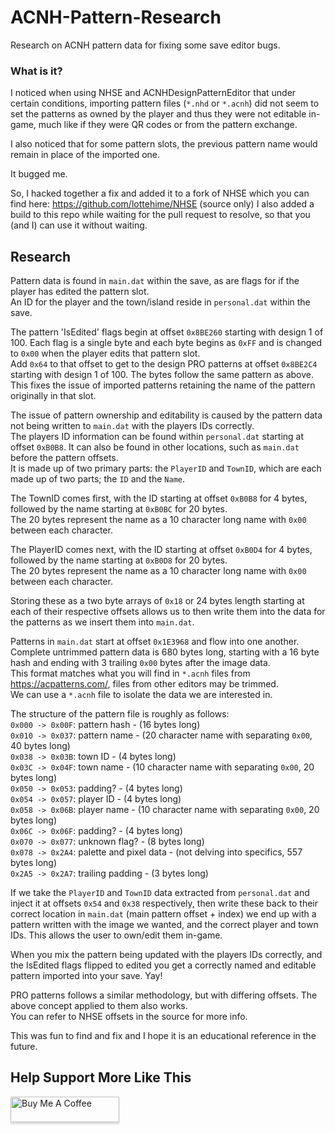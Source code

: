 # ACNH-Pattern-Research
Research on ACNH pattern data for fixing some save editor bugs.


### What is it?
I noticed when using NHSE and ACNHDesignPatternEditor that under certain conditions, importing pattern files (`*.nhd` or `*.acnh`) did not seem to set the patterns as owned by the player and thus they were not editable in-game, much like if they were QR codes or from the pattern exchange.

I also noticed that for some pattern slots, the previous pattern name would remain in place of the imported one.

It bugged me.

So, I hacked together a fix and added it to a fork of NHSE which you can find here: https://github.com/lottehime/NHSE (source only)
I also added a build to this repo while waiting for the pull request to resolve, so that you (and I) can use it without waiting.


## Research
Pattern data is found in `main.dat` within the save, as are flags for if the player has edited the pattern slot.  
An ID for the player and the town/island reside in `personal.dat` within the save.

The pattern 'IsEdited' flags begin at offset `0x8BE260` starting with design 1 of 100. Each flag is a single byte and each byte begins as `0xFF` and is changed to `0x00` when the player edits that pattern slot.  
Add `0x64` to that offset to get to the design PRO patterns at offset `0x8BE2C4` starting with design 1 of 100. The bytes follow the same pattern as above.  
This fixes the issue of imported patterns retaining the name of the pattern originally in that slot.

The issue of pattern ownership and editability is caused by the pattern data not being written to `main.dat` with the players IDs correctly.  
The players ID information can be found within `personal.dat` starting at offset `0xB0B8`. It can also be found in other locations, such as `main.dat` before the pattern offsets.  
It is made up of two primary parts: the `PlayerID` and `TownID`, which are each made up of two parts; the `ID` and the `Name`.

The TownID comes first, with the ID starting at offset `0xB0B8` for 4 bytes, followed by the name starting at `0xB0BC` for 20 bytes.  
The 20 bytes represent the name as a 10 character long name with `0x00` between each character.

The PlayerID comes next, with the ID starting at offset `0xB0D4` for 4 bytes, followed by the name starting at `0xB0D8` for 20 bytes.  
The 20 bytes represent the name as a 10 character long name with `0x00` between each character.

Storing these as a two byte arrays of `0x18` or 24 bytes length starting at each of their respective offsets allows us to then write them into the data for the patterns as we insert them into `main.dat`.

Patterns in `main.dat` start at offset `0x1E3968` and flow into one another.  
Complete untrimmed pattern data is 680 bytes long, starting with a 16 byte hash and ending with 3 trailing `0x00` bytes after the image data.  
This format matches what you will find in `*.acnh` files from https://acpatterns.com/, files from other editors may be trimmed.  
We can use a `*.acnh` file to isolate the data we are interested in.

The structure of the pattern file is roughly as follows:  
`0x000 -> 0x00F`:   pattern hash - (16 bytes long)  
`0x010 -> 0x037`:   pattern name - (20 character name with separating `0x00`, 40 bytes long)  
`0x038 -> 0x03B`:   town ID - (4 bytes long)  
`0x03C -> 0x04F`:   town name - (10 character name with separating `0x00`, 20 bytes long)  
`0x050 -> 0x053`:   padding? - (4 bytes long)  
`0x054 -> 0x057`:   player ID - (4 bytes long)  
`0x058 -> 0x06B`:   player name - (10 character name with separating `0x00`, 20 bytes long)  
`0x06C -> 0x06F`:   padding? - (4 bytes long)  
`0x070 -> 0x077`:   unknown flag? - (8 bytes long)  
`0x078 -> 0x2A4`:  palette and pixel data - (not delving into specifics, 557 bytes long)  
`0x2A5 -> 0x2A7`: trailing padding - (3 bytes long)  

If we take the `PlayerID` and `TownID` data extracted from `personal.dat` and inject it at offsets `0x54` and `0x38` respectively, then write these back to their correct location in `main.dat` (main pattern offset + index) we end up with a pattern written with the image we wanted, and the correct player and town IDs. This allows the user to own/edit them in-game.

When you mix the pattern being updated with the players IDs correctly, and the IsEdited flags flipped to edited you get a correctly named and editable pattern imported into your save. Yay!

PRO patterns follows a similar methodology, but with differing offsets. The above concept applied to them also works.  
You can refer to NHSE offsets in the source for more info.

This was fun to find and fix and I hope it is an educational reference in the future.

<!-- BUY ME A COFFEE -->
## Help Support More Like This

<a href="https://www.buymeacoffee.com/lottehime" target="_blank"><img src="https://www.buymeacoffee.com/assets/img/custom_images/orange_img.png" alt="Buy Me A Coffee" style="height: 41px !important;width: 174px !important;box-shadow: 0px 3px 2px 0px rgba(190, 190, 190, 0.5) !important;-webkit-box-shadow: 0px 3px 2px 0px rgba(190, 190, 190, 0.5) !important;" ></a>
